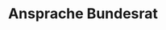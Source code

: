 ---
layout: entry
title: Ansprache Bundesrat
organization: Schweizerische Eidgenossenschaft
usagedate: 2023-08-01
language: de
fulltitle: Ansprache Bundesrat zum 1. August 2023
watermark: None
---